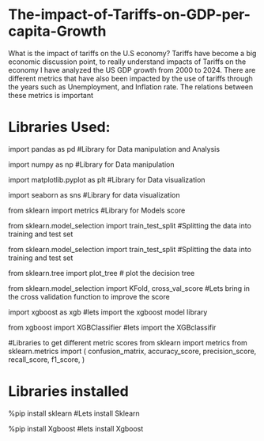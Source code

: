 # The-impact-of-Tariffs-on-GDP-per-capita-Growth
What is the impact of tariffs on the U.S economy?
Tariffs have become a big economic discussion point, to really understand impacts of Tariffs on the economy I have analyzed the US GDP growth from 2000 to 2024. There are different metrics that have also been impacted by the use of tariffs through the years such as Unemployment, and Inflation rate. The relations between these metrics is important

# Libraries Used:

import pandas as pd   #Library for Data manipulation and Analysis

import numpy as np    #Library for Data manipulation

import matplotlib.pyplot as plt #Library for Data visualization

import seaborn as sns  #Library for data visualization

from sklearn import metrics #Library for Models score

from sklearn.model_selection import train_test_split #Splitting the data into training and test set

from sklearn.model_selection import train_test_split #Splitting the data into training and test set

from sklearn.tree import plot_tree  # plot the decision tree

from sklearn.model_selection import KFold, cross_val_score #Lets bring in the cross validation function to improve the score

import xgboost as xgb #lets import the xgboost model library

from xgboost import XGBClassifier #lets import the XGBclassifir

#Libraries to get different metric scores
from sklearn import metrics
from sklearn.metrics import (
    confusion_matrix,
    accuracy_score,
    precision_score,
    recall_score,
    f1_score,
)




# Libraries installed
%pip install sklearn  #Lets install Sklearn

%pip install Xgboost  #lets install Xgboost
